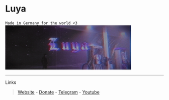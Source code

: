 # Luya #
`Made in Germany for the world <3`
<img src="readme-src/standard.gif" alt="drawing" width="400"/>
- - -
Links
 > [Website](https://blizz.cf/ "Website") -
 > [Donate](https://ko-fi.com/luyadevs "Donate") -
 > [Telegram](https://t.me/bladetools "Telegram") -
 > [Youtube](https://www.youtube.com/channel/UCC0wrmmTK-SCJqdJEJJ-Hrg "Youtube")
